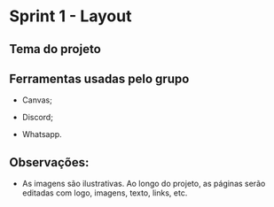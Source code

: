 # Sprint 1 - Layout

## Tema do projeto


## Ferramentas usadas pelo grupo
- Canvas;

- Discord;

- Whatsapp.

## Observações:

- As imagens são ilustrativas. Ao longo do projeto, as páginas serão editadas com logo, imagens, texto, links, etc.
